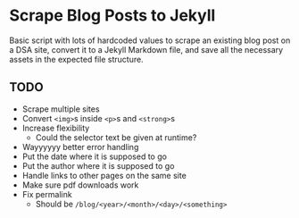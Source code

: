 # Scrape Blog Posts to Jekyll

Basic script with lots of hardcoded values to scrape an existing blog post on a DSA site, convert it to a Jekyll Markdown file, and save all the necessary assets in the expected file structure.

## TODO

* Scrape multiple sites
* Convert `<img>`s inside `<p>`s and `<strong>`s
* Increase flexibility
  * Could the selector text be given at runtime?
* Wayyyyyy better error handling
* Put the date where it is supposed to go
* Put the author where it is supposed to go
* Handle links to other pages on the same site
* Make sure pdf downloads work
* Fix permalink
  * Should be `/blog/<year>/<month>/<day>/<something>`
